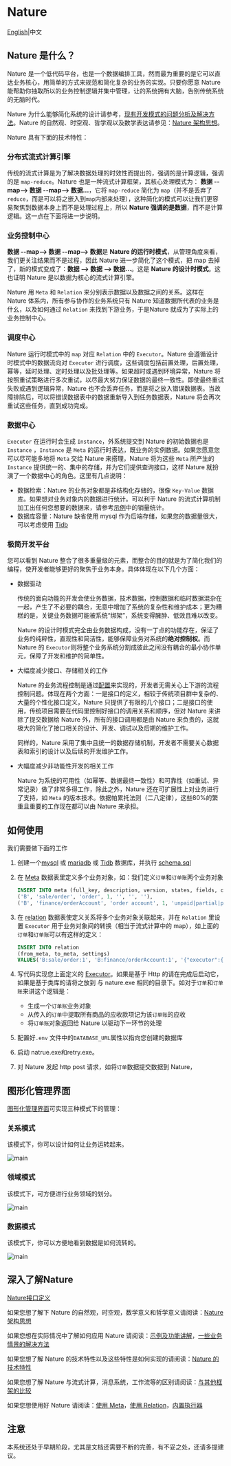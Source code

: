 # Nature

[English](README_EN.md)|中文

## Nature 是什么？

Nature 是一个低代码平台，也是一个数据编排工具，然而最为重要的是它可以直达业务核心，用简单的方式来规范和简化复杂的业务的实现。只要你愿意 Nature 能帮助你抽取所以的业务控制逻辑并集中管理，让的系统拥有大脑，告别传统系统的无脑时代。

Nature 为什么能够简化系统的设计请参考，[现有开发模式的问题分析及解决方法](doc/ZH/natureBusinessValue.md)。Nature 的自然观、时空观、哲学观以及数学表达请参见：[Nature 架构思想](doc/ZH/help/architecture.md)。

Nature 具有下面的技术特性：

### 分布式流式计算引擎

传统的流式计算是为了解决数据处理的时效性而提出的，强调的是计算逻辑，强调的是 `map-reduce`。Nature 也是一种流式计算框架，其核心处理模式为： **数据 --map--> 数据 --map--> 数据...**，它将 `map-reduce` 简化为 `map`（并不是丢弃了`reduce`，而是可以将之嵌入到`map`内部来处理），这种简化的模式可以让我们更容易聚焦到数据本身上而不是处理过程上，所以 **Nature 强调的是数据**，而不是计算逻辑。这一点在下面将进一步说明。

### 业务控制中心

**数据 --map--> 数据 --map--> 数据**是 **Nature 的运行时模式**，从管理角度来看，我们更关注结果而不是过程，因此 Nature 进一步简化了这个模式，把 map 去掉了，新的模式变成了：**数据 --> 数据 --> 数据...**。这是 **Nature 的设计时模式**。这也证明 Nature 是以数据为核心的流式计算引擎。

Nature 用 `Meta` 和 `Relation` 来分别表示数据以及数据之间的关系。这样在 Nature 体系内，所有参与协作的业务系统只有 Nature 知道数据所代表的业务是什幺，以及如何通过 `Relation` 来找到下游业务，于是Nature 就成为了实际上的业务控制中心。

### 调度中心

Nature 运行时模式中的 `map` 对应 `Relation`  中的 `Executor`。Nature 会遵循设计时模式中的数据流向对 `Executor` 进行调度，这些调度包括前置处理，后置处理，幂等，延时处理、定时处理以及批处理等。如果超时或遇到环境异常，Nature 将按照重试策略进行多次重试，以尽最大努力保证数据的最终一致性。即使最终重试失败或遇到逻辑异常，Nature 也不会丢弃任务，而是将之放入错误数据表。当故障排除后，可以将错误数据表中的数据重新导入到任务数据表，Nature 将会再次重试这些任务，直到成功完成。

### 数据中心

`Executor` 在运行时会生成 `Instance`，外系统提交到 Nature 的初始数据也是 `Instance` ，`Instance` 是 `Meta` 的运行时表达，既业务的实例数据。如果您愿意您可以尽可能多地将 `Meta` 交给 Nature 来搭理，Nature 将为这些 `Meta` 所产生的 `Instance` 提供统一的、集中的存储，并为它们提供查询接口，这样 Nature 就扮演了一个数据中心的角色。这里有几点说明：

- 数据检索：Nature 的业务对象都是非结构化存储的，很像 `Key-Value` 数据库。如果想对业务对象内的数据进行统计。可以利于 Nature 的流式计算机制加工出任何您想要的数据来，请参考[示例](nature-demo/README.md)中的销量统计。
- 数据库容量：Nature 缺省使用 mysql 作为后端存储，如果您的数据量很大，可以考虑使用 [Tidb](https://pingcap.com/en/) 

### 极简开发平台 

您可以看到 Nature 整合了很多重量级的元素，而整合的目的就是为了简化我们的编程，使开发者能够更好的聚焦于业务本身。具体体现在以下几个方面：

- 数据驱动

  传统的面向功能的开发会使业务数据，技术数据，控制数据和临时数据混杂在一起，产生了不必要的耦合，无意中增加了系统的复杂性和维护成本；更为糟糕的是，关键业务数据可能被系统“绑架”，系统变得臃肿、低效且难以改变。

  Nature 的设计时模式完全由业务数据构成，没有一丁点的功能存在，保证了业务的纯粹性，直观性和简洁性，能够保障业务对系统的**绝对控制权**。而 Nature 的 `Executor`则将整个业务系统分割成彼此之间没有耦合的最小协作单元，保障了开发和维护的简单性。

- 大幅度减少接口、存储相关的工作

  Nature 的业务流程控制是通过[配置](doc/ZH/help/relation.md)来实现的，开发者无需关心上下游的流程控制问题。体现在两个方面：一是接口的定义，相较于传统项目群中复杂的、大量的个性化接口定义，Nature 只提供了有限的几个接口；二是接口的使用，传统项目需要在代码里控制好接口的调用关系和顺序，但对 Nature 来讲除了提交数据给 Nature 外，所有的接口调用都是由 Nature 来负责的，这就极大的简化了接口相关的设计、开发、调试以及后期的维护工作。

  同样的，Nature 采用了集中且统一的数据存储机制，开发者不需要关心数据表和索引的设计以及后续的开发维护工作。

- 大幅度减少非功能性开发的相关工作

  Nature 为系统的可用性（如幂等、数据最终一致性）和可靠性（如重试、异常记录）做了非常多得工作，除此之外，Nature 还在可扩展性上对业务进行了支持，如 `Meta` 的版本技术。依据帕累托法则（二八定律），这些80%的繁重且重要的工作现在都可以由 Nature 来承担。

## 如何使用

我们需要做下面的工作

1. 创建一个[mysql](https://www.mysql.com/) 或 [mariadb](https://mariadb.org/) 或 [Tidb](https://pingcap.com/en/) 数据库，并执行 [schema.sql](shell/schema.sql)

2. 在 [Meta](doc/ZH/help/meta.md) 数据表里定义多个业务对象，如：我们定义`订单`和`订单账`两个业务对象 

   ```sql
   INSERT INTO meta (full_key, description, version, states, fields, config) VALUES
   ('B', 'sale/order', 'order', 1, '', '', ''),
   ('B', 'finance/orderAccount', 'order account', 1, 'unpaid|partial|paid', '', '{"master":"B:sale/order:1"}'); 
   ```

3. 在 [relation](doc/ZH/help/relation.md) 数据表使定义关系将多个业务对象关联起来，并在 `Relation` 里设置 `Executor` 用于业务对象间的转换（相当于流式计算中的 map），如上面的`订单`和`订单账`可以有这样的定义：

   ```sql
   INSERT INTO relation
   (from_meta, to_meta, settings)
   VALUES('B:sale/order:1', 'B:finance/orderAccount:1', '{"executor":{"protocol":"localRust","url":"nature_demo:order_receivable"},"target":{"states":{"add":["unpaid"]}}}');
   ```

4. 写代码实现您上面定义的 [Executor](doc/ZH/help/executor.md)。如果是基于 Http 的请在完成后启动它，如果是基于类库的请将之放到 与 nature.exe 相同的目录下。如对于`订单`和`订单账`来讲这个逻辑是：

   - 生成一个`订单账`业务对象
   - 从传入的`订单`中提取所有商品的应收款项记为该`订单账`的应收
   - 将`订单账`对象返回给 Nature 以驱动下一环节的处理

5. 配置好`.env` 文件中的`DATABASE_URL`属性以指向您创建的数据库

6. 启动 natrue.exe和retry.exe。

7. 对 Nature 发起 http post 请求，如将`订单`数据提交数据到 Nature，

## 图形化管理界面

[图形化管理界面](https://github.com/llxxbb/Nature-Manager-UI)可实现三种模式下的管理：

### 关系模式

该模式下，你可以设计如何让业务运转起来。

![main](https://picabstract-preview-ftn.weiyun.com/ftn_pic_abs_v3/220df8638696ef9367b1c925f0a346125ba65d89414d9e4023ba5264c0eb7d821634726567acb1af547364aa257c97d7?pictype=scale&from=30113&version=3.3.3.3&uin=309577603&fname=relation.png&size=750)

### 领域模式

该模式下，可方便进行业务领域的划分。

![main](https://picabstract-preview-ftn.weiyun.com/ftn_pic_abs_v3/c3daeb79f2ef30b58c10d1a1bd2d7ea2d7e2bf5eda7c4e959e1c9c1dd78d894428758e02d24438a0f97be3c83b8e3e11?pictype=scale&from=30113&version=3.3.3.3&uin=309577603&fname=domain.png&size=750)

### 数据模式

该模式下，你可以方便地看到数据是如何流转的。

![main](https://picabstract-preview-ftn.weiyun.com/ftn_pic_abs_v3/e601da14497c958843e818fec49d81d5f9142c721a9e8da2e776188bd0e61f6a303aa16a1306d556211ab4118d32ce28?pictype=scale&from=30113&version=3.3.3.3&uin=309577603&fname=instance.png&size=750)

## 深入了解Nature

[Nature接口定义](doc/ZH/help/nature-interface.md)

如果您想了解下 Nature 的自然观，时空观，数学意义和哲学意义请阅读：[Nature 架构思想](doc/ZH/help/architecture.md)

如果您想在实际情况中了解如何应用 Nature 请阅读：[示例及功能讲解](nature-demo/README.md)，[一些业务情景的解决方法](doc/ZH/help/use-case.md)

如果您想了解 Nature 的技术特性以及这些特性是如何实现的请阅读：[Nature 的技术特性](doc/ZH/help/characteristics.md)

如果您想了解 Nature 与流式计算，消息系统，工作流等的区别请阅读：[与其他框架的比较](doc/ZH/compare.md)

如果您想使用好 Nature 请阅读：[使用 Meta](doc/ZH/help/meta.md)，[使用 Relation](doc/ZH/help/relation.md)，[内置执行器](doc/ZH/help/built-in.md)

## 注意

本系统还处于早期阶段，尤其是文档还需要不断的完善，有不妥之处，还请多提建议。